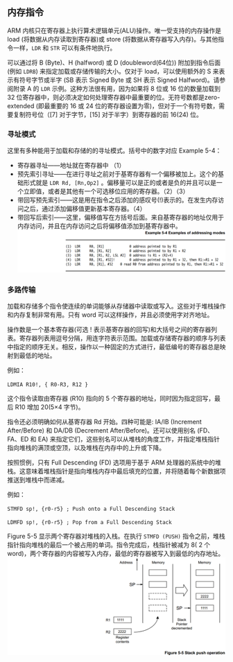 ## 内存指令

ARM 内核只在寄存器上执行算术逻辑单元\(ALU\)操作。唯一受支持的内存操作是 load \(将数据从内存读取到寄存器\)或 store \(将数据从寄存器写入内存\)。与其他指令一样，`LDR` 和 `STR` 可以有条件地执行。

可以通过将 B \(Byte\)、H \(halfword\) 或 D \(doubleword\(64位\)\) 附加到指令后面 \(例如 `LDRB`\) 来指定加载或存储传输的大小。仅对于 load，可以使用额外的 S 来表示有符号字节或半字 \(SB 表示 Signed Byte 或 SH 表示 Signed Halfword\)。请参阅附录 A 的 `LDR` 示例。这种方法很有用，因为如果将 8 位或 16 位的数量加载到 32 位寄存器中，则必须决定如何处理寄存器中最重要的位。无符号数都是zero-extended \(即最重要的 16 或 24 位的寄存器设置为零\)，但对于一个有符号数，需要复制符号位（\[7\] 对于字节，\[15\] 对于半字）到寄存器的前 16\(24\) 位。

### 寻址模式

这里有多种能用于加载和存储的的寻址模式。括号中的数字对应 Example 5-4：

* 寄存器寻址——地址就在寄存器中 （1）
* 预先索引寻址——在进行寻址之前对于基寄存器有一个偏移被加上。这个的基础形式就是 `LDR Rd, [Rn,Op2]` 。偏移量可以是正的或者是负的并且可以是一个立即值，或者是其他有一个可选移位应用的寄存器。（2）（3）
* 带回写预先索引——这是用在指令之后添加的感叹号\(!\)表示的。在发生内存访问之后，通过添加偏移值更新基本寄存器。（4）
* 带回写后索引——这里，偏移值写在方括号后面。来自基寄存器的地址仅用于内存访问，并且在内存访问之后将偏移值添加到基寄存器中。![](/assets/example5-4.png)

### 多路传输

加载和存储多个指令使连续的单词能够从存储器中读取或写入。这些对于堆栈操作和内存复制非常有用。只有 word 可以这样操作，并且必须使用字对齐地址。

操作数是一个基本寄存器\(可选 ! 表示基寄存器的回写\)和大括号之间的寄存器列表。寄存器列表用逗号分隔，用连字符表示范围。加载或存储寄存器的顺序与列表中指定的顺序无关。相反，操作以一种固定的方式进行，最低编号的寄存器总是映射到最低的地址。

例如：

`LDMIA R10!, { R0-R3, R12 }`

这个指令读取由寄存器 \(R10\) 指向的 5 个寄存器的地址，同时因为指定回写，最后 R10 增加 20\(5×4 字节\)。

指令还必须明确如何从基寄存器 Rd 开始。四种可能是: IA/IB \(Increment After/Before\) 和 DA/DB \(Decrement After/Before\)。还可以使用别名 \(FD、FA、ED 和 EA\) 来指定它们，这些别名可以从堆栈的角度工作，并指定堆栈指针指向堆栈的满顶或空顶，以及堆栈在内存中的上升或下降。

按照惯例，只有 Full Descending \(FD\) 选项用于基于 ARM 处理器的系统中的堆栈。这意味着堆栈指针是指向堆栈内存中最后填充的位置，并将随着每个新数据项推送到堆栈中而递减。

例如：

`STMFD sp!, {r0-r5} ; Push onto a Full Descending Stack
`

`LDMFD sp!, {r0-r5} ; Pop from a Full Descending Stack`

Figure 5-5 显示两个寄存器对堆栈的入栈。在执行 `STMFD (PUSH)` 指令之前，堆栈指针指向堆栈的最后一个被占用的单词。指令完成后，栈指针被减为 8\( 2 个 word\)，两个寄存器的内容被写入内存，最低的寄存器被写入到最低的内存地址。![](/assets/figure5-5.png)



